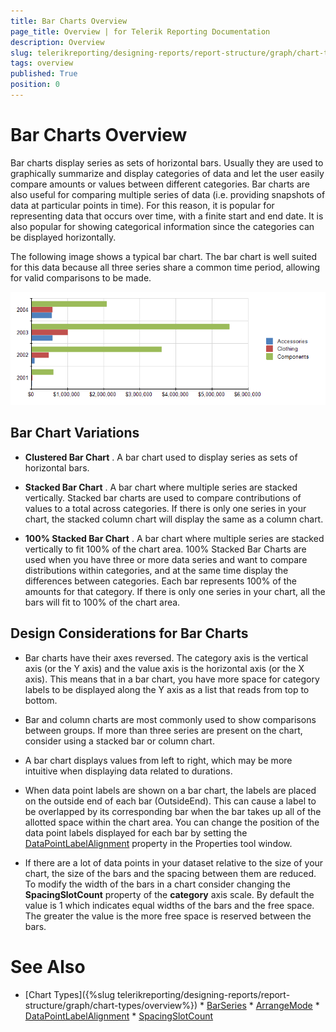 ```yaml
---
title: Bar Charts Overview
page_title: Overview | for Telerik Reporting Documentation
description: Overview
slug: telerikreporting/designing-reports/report-structure/graph/chart-types/bar-charts/overview
tags: overview
published: True
position: 0
---
```


# Bar Charts Overview



Bar charts display series as sets of horizontal bars. Usually they are used to graphically summarize and display categories        of data and let the user easily compare amounts or values between different categories. Bar charts are also useful for comparing multiple        series of data (i.e. providing snapshots of data at particular points in time). For this reason, it is popular for representing data that        occurs over time, with a finite start and end date. It is also popular for showing categorical information since the categories can be        displayed horizontally.

The following image shows a typical bar chart. The bar chart is well suited for this data because all three series share a common time        period, allowing for valid comparisons to be made.  

  ![graph bars\Bar Chart](images/Graph/BarChart.png)

## Bar Chart Variations

* __Clustered Bar Chart__ . A bar chart used to display series as sets of horizontal bars.

* __Stacked Bar Chart__ . A bar chart where multiple series are stacked vertically.                   Stacked bar charts are used to compare contributions of values to a total across categories. If there is only                    one series in your chart, the stacked column chart will  display the same as a column chart.                   

* __100% Stacked Bar Chart__ . A bar chart where multiple series are stacked vertically to fit 100%                   of the chart area. 100% Stacked Bar Charts are used when you have three or more data series and want to compare distributions                    within categories, and at the same time display the differences between categories. Each bar represents 100% of the amounts                    for that category. If there is only one series in your chart, all the bars will fit to 100% of the chart area.               

## Design Considerations for Bar Charts

* Bar charts have their axes reversed. The category axis is the vertical axis (or the Y axis)                  and the value axis is the horizontal axis (or the X axis). This means that in a bar chart, you have more space                  for category labels to be displayed along the Y axis as a list that reads from top to bottom.

* Bar and column charts are most commonly used to show comparisons between groups. If more than                  three series are present on the chart, consider using a stacked bar or column chart.

* A bar chart displays values from left to right, which may be more intuitive when displaying data                  related to durations.

* When data point labels are shown on a bar chart, the labels are placed on the outside end of each bar (OutsideEnd).                 This can cause a label to be overlapped by its corresponding bar when the bar takes up all of the allotted space within the chart area. You can change the position                  of the data point labels displayed for each bar by setting the  [DataPointLabelAlignment](/reporting/api/Telerik.Reporting.BarSeries#Telerik_Reporting_BarSeries_DataPointLabelAlignment)  property in the Properties tool window.

* If there are a lot of data points in your dataset relative to the size of your chart, the size of the bars                 and the spacing between them are reduced. To modify the width of the bars in a chart consider changing the                 __SpacingSlotCount__  property of the __category__  axis scale. By default the                  value is 1 which indicates equal widths of the bars and the free space. The greater the value is the more free space                  is reserved between the bars.

# See Also

 * [Chart Types]({%slug telerikreporting/designing-reports/report-structure/graph/chart-types/overview%}) * [BarSeries](/reporting/api/Telerik.Reporting.BarSeries)  * [ArrangeMode](/reporting/api/Telerik.Reporting.GraphSeries2D#Telerik_Reporting_GraphSeries2D_ArrangeMode)  * [DataPointLabelAlignment](/reporting/api/Telerik.Reporting.BarSeries#Telerik_Reporting_BarSeries_DataPointLabelAlignment)  * [SpacingSlotCount](/reporting/api/Telerik.Reporting.Scale#Telerik_Reporting_Scale_SpacingSlotCount) 

